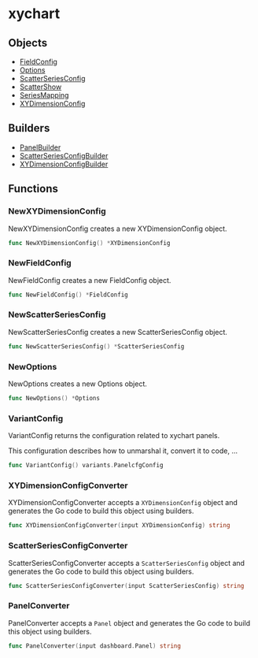 # <span class="badge package-variant-panelcfg"></span> xychart

## Objects

 * <span class="badge object-type-struct"></span> [FieldConfig](./object-FieldConfig.md)
 * <span class="badge object-type-struct"></span> [Options](./object-Options.md)
 * <span class="badge object-type-struct"></span> [ScatterSeriesConfig](./object-ScatterSeriesConfig.md)
 * <span class="badge object-type-enum"></span> [ScatterShow](./object-ScatterShow.md)
 * <span class="badge object-type-enum"></span> [SeriesMapping](./object-SeriesMapping.md)
 * <span class="badge object-type-struct"></span> [XYDimensionConfig](./object-XYDimensionConfig.md)
## Builders

 * <span class="badge builder"></span> [PanelBuilder](./builder-PanelBuilder.md)
 * <span class="badge builder"></span> [ScatterSeriesConfigBuilder](./builder-ScatterSeriesConfigBuilder.md)
 * <span class="badge builder"></span> [XYDimensionConfigBuilder](./builder-XYDimensionConfigBuilder.md)
## Functions

### <span class="badge function"></span> NewXYDimensionConfig

NewXYDimensionConfig creates a new XYDimensionConfig object.

```go
func NewXYDimensionConfig() *XYDimensionConfig
```

### <span class="badge function"></span> NewFieldConfig

NewFieldConfig creates a new FieldConfig object.

```go
func NewFieldConfig() *FieldConfig
```

### <span class="badge function"></span> NewScatterSeriesConfig

NewScatterSeriesConfig creates a new ScatterSeriesConfig object.

```go
func NewScatterSeriesConfig() *ScatterSeriesConfig
```

### <span class="badge function"></span> NewOptions

NewOptions creates a new Options object.

```go
func NewOptions() *Options
```

### <span class="badge function"></span> VariantConfig

VariantConfig returns the configuration related to xychart panels.

This configuration describes how to unmarshal it, convert it to code, …

```go
func VariantConfig() variants.PanelcfgConfig
```

### <span class="badge function"></span> XYDimensionConfigConverter

XYDimensionConfigConverter accepts a `XYDimensionConfig` object and generates the Go code to build this object using builders.

```go
func XYDimensionConfigConverter(input XYDimensionConfig) string
```

### <span class="badge function"></span> ScatterSeriesConfigConverter

ScatterSeriesConfigConverter accepts a `ScatterSeriesConfig` object and generates the Go code to build this object using builders.

```go
func ScatterSeriesConfigConverter(input ScatterSeriesConfig) string
```

### <span class="badge function"></span> PanelConverter

PanelConverter accepts a `Panel` object and generates the Go code to build this object using builders.

```go
func PanelConverter(input dashboard.Panel) string
```

